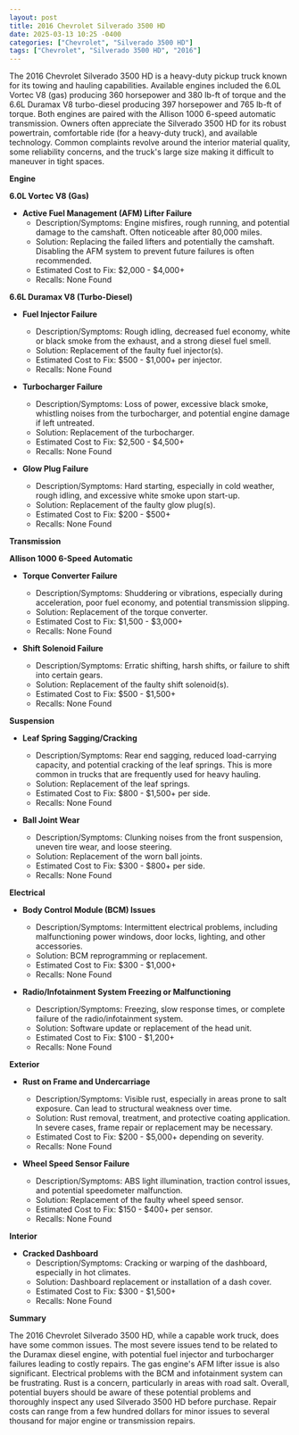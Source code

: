 ```yaml
---
layout: post
title: 2016 Chevrolet Silverado 3500 HD
date: 2025-03-13 10:25 -0400
categories: ["Chevrolet", "Silverado 3500 HD"]
tags: ["Chevrolet", "Silverado 3500 HD", "2016"]
---
```

The 2016 Chevrolet Silverado 3500 HD is a heavy-duty pickup truck known for its towing and hauling capabilities. Available engines included the 6.0L Vortec V8 (gas) producing 360 horsepower and 380 lb-ft of torque and the 6.6L Duramax V8 turbo-diesel producing 397 horsepower and 765 lb-ft of torque. Both engines are paired with the Allison 1000 6-speed automatic transmission. Owners often appreciate the Silverado 3500 HD for its robust powertrain, comfortable ride (for a heavy-duty truck), and available technology. Common complaints revolve around the interior material quality, some reliability concerns, and the truck's large size making it difficult to maneuver in tight spaces.

**Engine**

**6.0L Vortec V8 (Gas)**

*   **Active Fuel Management (AFM) Lifter Failure**
    *   Description/Symptoms: Engine misfires, rough running, and potential damage to the camshaft. Often noticeable after 80,000 miles.
    *   Solution: Replacing the failed lifters and potentially the camshaft. Disabling the AFM system to prevent future failures is often recommended.
    *   Estimated Cost to Fix: $2,000 - $4,000+
    *   Recalls: None Found

**6.6L Duramax V8 (Turbo-Diesel)**

*   **Fuel Injector Failure**
    *   Description/Symptoms: Rough idling, decreased fuel economy, white or black smoke from the exhaust, and a strong diesel fuel smell.
    *   Solution: Replacement of the faulty fuel injector(s).
    *   Estimated Cost to Fix: $500 - $1,000+ per injector.
    *   Recalls: None Found

*   **Turbocharger Failure**
    *   Description/Symptoms: Loss of power, excessive black smoke, whistling noises from the turbocharger, and potential engine damage if left untreated.
    *   Solution: Replacement of the turbocharger.
    *   Estimated Cost to Fix: $2,500 - $4,500+
    *   Recalls: None Found

*   **Glow Plug Failure**
    * Description/Symptoms: Hard starting, especially in cold weather, rough idling, and excessive white smoke upon start-up.
    * Solution: Replacement of the faulty glow plug(s).
    * Estimated Cost to Fix: $200 - $500+
    * Recalls: None Found

**Transmission**

**Allison 1000 6-Speed Automatic**

*   **Torque Converter Failure**
    *   Description/Symptoms: Shuddering or vibrations, especially during acceleration, poor fuel economy, and potential transmission slipping.
    *   Solution: Replacement of the torque converter.
    *   Estimated Cost to Fix: $1,500 - $3,000+
    *   Recalls: None Found

*   **Shift Solenoid Failure**
    *   Description/Symptoms: Erratic shifting, harsh shifts, or failure to shift into certain gears.
    *   Solution: Replacement of the faulty shift solenoid(s).
    *   Estimated Cost to Fix: $500 - $1,500+
    *   Recalls: None Found

**Suspension**

*   **Leaf Spring Sagging/Cracking**
    *   Description/Symptoms: Rear end sagging, reduced load-carrying capacity, and potential cracking of the leaf springs. This is more common in trucks that are frequently used for heavy hauling.
    *   Solution: Replacement of the leaf springs.
    *   Estimated Cost to Fix: $800 - $1,500+ per side.
    *   Recalls: None Found

*   **Ball Joint Wear**
    * Description/Symptoms: Clunking noises from the front suspension, uneven tire wear, and loose steering.
    * Solution: Replacement of the worn ball joints.
    * Estimated Cost to Fix: $300 - $800+ per side.
    * Recalls: None Found

**Electrical**

*   **Body Control Module (BCM) Issues**
    *   Description/Symptoms: Intermittent electrical problems, including malfunctioning power windows, door locks, lighting, and other accessories.
    *   Solution: BCM reprogramming or replacement.
    *   Estimated Cost to Fix: $300 - $1,000+
    *   Recalls: None Found

*   **Radio/Infotainment System Freezing or Malfunctioning**
    *   Description/Symptoms: Freezing, slow response times, or complete failure of the radio/infotainment system.
    *   Solution: Software update or replacement of the head unit.
    *   Estimated Cost to Fix: $100 - $1,200+
    *   Recalls: None Found

**Exterior**

*   **Rust on Frame and Undercarriage**
    *   Description/Symptoms: Visible rust, especially in areas prone to salt exposure. Can lead to structural weakness over time.
    *   Solution: Rust removal, treatment, and protective coating application. In severe cases, frame repair or replacement may be necessary.
    *   Estimated Cost to Fix: $200 - $5,000+ depending on severity.
    *   Recalls: None Found

*   **Wheel Speed Sensor Failure**
    *   Description/Symptoms: ABS light illumination, traction control issues, and potential speedometer malfunction.
    *   Solution: Replacement of the faulty wheel speed sensor.
    *   Estimated Cost to Fix: $150 - $400+ per sensor.
    *   Recalls: None Found

**Interior**

*   **Cracked Dashboard**
    *   Description/Symptoms: Cracking or warping of the dashboard, especially in hot climates.
    *   Solution: Dashboard replacement or installation of a dash cover.
    *   Estimated Cost to Fix: $300 - $1,500+
    *   Recalls: None Found

**Summary**

The 2016 Chevrolet Silverado 3500 HD, while a capable work truck, does have some common issues. The most severe issues tend to be related to the Duramax diesel engine, with potential fuel injector and turbocharger failures leading to costly repairs. The gas engine's AFM lifter issue is also significant. Electrical problems with the BCM and infotainment system can be frustrating. Rust is a concern, particularly in areas with road salt. Overall, potential buyers should be aware of these potential problems and thoroughly inspect any used Silverado 3500 HD before purchase. Repair costs can range from a few hundred dollars for minor issues to several thousand for major engine or transmission repairs.

